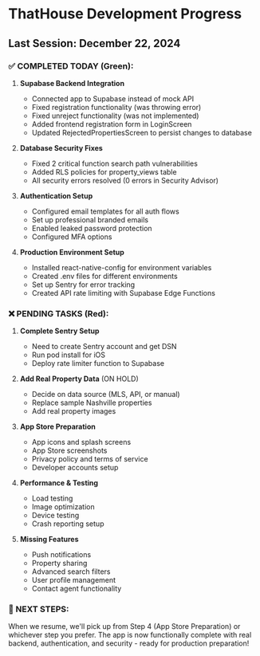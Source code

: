 # ThatHouse Development Progress

## Last Session: December 22, 2024

### ✅ COMPLETED TODAY (Green):

1. **Supabase Backend Integration**
   - Connected app to Supabase instead of mock API
   - Fixed registration functionality (was throwing error)
   - Fixed unreject functionality (was not implemented)
   - Added frontend registration form in LoginScreen
   - Updated RejectedPropertiesScreen to persist changes to database

2. **Database Security Fixes**
   - Fixed 2 critical function search path vulnerabilities
   - Added RLS policies for property_views table
   - All security errors resolved (0 errors in Security Advisor)

3. **Authentication Setup**
   - Configured email templates for all auth flows
   - Set up professional branded emails
   - Enabled leaked password protection
   - Configured MFA options

4. **Production Environment Setup**
   - Installed react-native-config for environment variables
   - Created .env files for different environments
   - Set up Sentry for error tracking
   - Created API rate limiting with Supabase Edge Functions

### ❌ PENDING TASKS (Red):

1. **Complete Sentry Setup**
   - Need to create Sentry account and get DSN
   - Run pod install for iOS
   - Deploy rate limiter function to Supabase

2. **Add Real Property Data** (ON HOLD)
   - Decide on data source (MLS, API, or manual)
   - Replace sample Nashville properties
   - Add real property images

3. **App Store Preparation**
   - App icons and splash screens
   - App Store screenshots
   - Privacy policy and terms of service
   - Developer accounts setup

4. **Performance & Testing**
   - Load testing
   - Image optimization
   - Device testing
   - Crash reporting setup

5. **Missing Features**
   - Push notifications
   - Property sharing
   - Advanced search filters
   - User profile management
   - Contact agent functionality

### 🎯 NEXT STEPS:
When we resume, we'll pick up from Step 4 (App Store Preparation) or whichever step you prefer. The app is now functionally complete with real backend, authentication, and security - ready for production preparation!